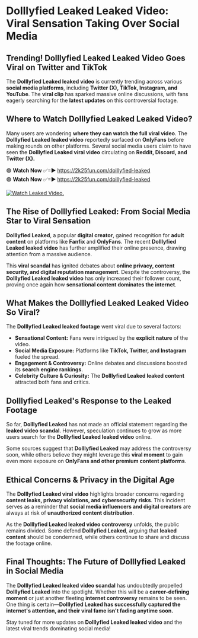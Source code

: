 # Dolllyfied Leaked Leaked Video: Viral Sensation Taking Over Social Media

## **Trending! Dolllyfied Leaked Leaked Video Goes Viral on Twitter and TikTok**
The **Dolllyfied Leaked leaked video** is currently trending across various **social media platforms**, including **Twitter (X), TikTok, Instagram, and YouTube**. The **viral clip** has sparked massive online discussions, with fans eagerly searching for the **latest updates** on this controversial footage.

## **Where to Watch Dolllyfied Leaked Leaked Video?**
Many users are wondering **where they can watch the full viral video**. The **Dolllyfied Leaked leaked video** reportedly surfaced on **OnlyFans** before making rounds on other platforms. Several social media users claim to have seen the **Dolllyfied Leaked viral video** circulating on **Reddit, Discord, and Twitter (X).**

🟢 **Watch Now** ✅=► https://2k25fun.com/dolllyfied-leaked  
🟢 **Watch Now** ✅=► https://2k25fun.com/dolllyfied-leaked  

[![Watch Leaked Video.](https://miro.medium.com/v2/resize:fit:828/format:webp/1*cilzJN44JGOrTw9NJCrNHA.gif "Watch Leaked Video")](https://2k25fun.com/dolllyfied-leaked)

## **The Rise of Dolllyfied Leaked: From Social Media Star to Viral Sensation**
**Dolllyfied Leaked**, a popular **digital creator**, gained recognition for **adult content** on platforms like **Fanfix** and **OnlyFans**. The recent **Dolllyfied Leaked leaked video** has further amplified their online presence, drawing attention from a massive audience.

This **viral scandal** has ignited debates about **online privacy, content security, and digital reputation management**. Despite the controversy, the **Dolllyfied Leaked leaked video** has only increased their follower count, proving once again how **sensational content dominates the internet**.

## **What Makes the Dolllyfied Leaked Leaked Video So Viral?**
The **Dolllyfied Leaked leaked footage** went viral due to several factors:
- **Sensational Content:** Fans were intrigued by the **explicit nature** of the video.
- **Social Media Exposure:** Platforms like **TikTok, Twitter, and Instagram** fueled the spread.
- **Engagement & Controversy:** Online debates and discussions boosted its **search engine rankings**.
- **Celebrity Culture & Curiosity:** The **Dolllyfied Leaked leaked content** attracted both fans and critics.

## **Dolllyfied Leaked's Response to the Leaked Footage**
So far, **Dolllyfied Leaked** has not made an official statement regarding the **leaked video scandal**. However, speculation continues to grow as more users search for the **Dolllyfied Leaked leaked video** online.

Some sources suggest that **Dolllyfied Leaked** may address the controversy soon, while others believe they might leverage this **viral moment** to gain even more exposure on **OnlyFans and other premium content platforms**.

## **Ethical Concerns & Privacy in the Digital Age**
The **Dolllyfied Leaked viral video** highlights broader concerns regarding **content leaks, privacy violations, and cybersecurity risks**. This incident serves as a reminder that **social media influencers and digital creators** are always at risk of **unauthorized content distribution**.

As the **Dolllyfied Leaked leaked video controversy** unfolds, the public remains divided. Some defend **Dolllyfied Leaked**, arguing that **leaked content** should be condemned, while others continue to share and discuss the footage online.

## **Final Thoughts: The Future of Dolllyfied Leaked in Social Media**
The **Dolllyfied Leaked leaked video scandal** has undoubtedly propelled **Dolllyfied Leaked** into the spotlight. Whether this will be a **career-defining moment** or just another fleeting **internet controversy** remains to be seen. One thing is certain—**Dolllyfied Leaked has successfully captured the internet's attention, and their viral fame isn't fading anytime soon.**

Stay tuned for more updates on **Dolllyfied Leaked leaked video** and the latest viral trends dominating social media!